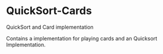# QuickSort-Cards
QuickSort and Card implementation

Contains a implementation for playing cards and an Quicksort Implementation.
